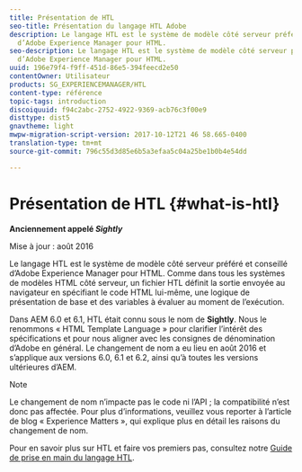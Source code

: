 ```yaml
---
title: Présentation de HTL
seo-title: Présentation du langage HTL Adobe
description: Le langage HTL est le système de modèle côté serveur préféré et conseillé
  d’Adobe Experience Manager pour HTML.
seo-description: Le langage HTL est le système de modèle côté serveur préféré et conseillé
  d’Adobe Experience Manager pour HTML.
uuid: 196e79f4-f9ff-451d-86e5-394feecd2e50
contentOwner: Utilisateur
products: SG_EXPERIENCEMANAGER/HTL
content-type: référence
topic-tags: introduction
discoiquuid: f94c2abc-2752-4922-9369-acb76c3f00e9
disttype: dist5
gnavtheme: light
mwpw-migration-script-version: 2017-10-12T21 46 58.665-0400
translation-type: tm+mt
source-git-commit: 796c55d3d85e6b5a3efaa5c04a25be1b0b4e54dd

---
```



# Présentation de HTL {#what-is-htl}

**Anciennement appelé *Sightly***

Mise à jour : août 2016

Le langage HTL est le système de modèle côté serveur préféré et conseillé d’Adobe Experience Manager pour HTML. Comme dans tous les systèmes de modèles HTML côté serveur, un fichier HTL définit la sortie envoyée au navigateur en spécifiant le code HTML lui-même, une logique de présentation de base et des variables à évaluer au moment de l’exécution.

Dans AEM 6.0 et 6.1, HTL était connu sous le nom de **Sightly**. Nous le renommons « HTML Template Language » pour clarifier l’intérêt des spécifications et pour nous aligner avec les consignes de dénomination d’Adobe en général. Le changement de nom a eu lieu en août 2016 et s’applique aux versions 6.0, 6.1 et 6.2, ainsi qu’à toutes les versions ultérieures d’AEM.

>[!NOTE]
>
>Le changement de nom n’impacte pas le code ni l’API ; la compatibilité n’est donc pas affectée. Pour plus d’informations, veuillez vous reporter à l’article de blog « Experience Matters », qui explique plus en détail les raisons du changement de nom.

Pour en savoir plus sur HTL et faire vos premiers pas, consultez notre [Guide de prise en main du langage HTL](overview.md).
